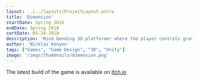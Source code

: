 ```yaml
---
layout: ../../layouts/ProjectLayout.astro
title: 'Dimension'
startDate: Spring 2016
endDate: Spring 2018
sortDate: 05-28-2018
description: 'Mind bending 3D platformer where the player controls gravity'
author: 'Nicklas Kenyon'
tags: ["Games", "Game Design", "3D", "Unity"]
image: '/imgs/thumbnails/dimension.png'
---
```


The latest build of the game is available on [Itch.io](https://kenyonn.itch.io/dimension?password=portfolio)